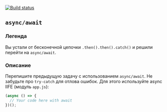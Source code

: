 [![Build status](https://ci.appveyor.com/api/projects/status/8h284alyi1fl88we?svg=true)](https://ci.appveyor.com/project/ivalynx/ajs-homeworks-promises-async-await-async-await)

## `async/await`

### Легенда

Вы устали от бесконечной цепочки `.then().then().catch()` и решили перейти на `async/await`.

### Описание

Перепишите предыдущую задачу с использованием `async/await`. Не забудьте про `try-catch` для отлова ошибок. Для этого используйте async IIFE (модуль `app.js`):
```javascript
(async () => {
  // Your code here with await
})();
```